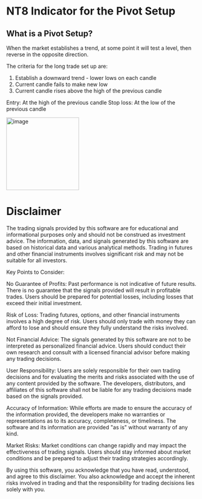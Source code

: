 # NT8 Indicator for the Pivot Setup

## What is a Pivot Setup?

When the market establishes a trend, at some point it will test a level, then reverse in the opposite direction.  

The criteria for the long trade set up are:

1) Establish a downward trend - lower lows on each candle
2) Current candle fails to make new low
3) Current candle rises above the high of the previous candle

Entry: At the high of the previous candle
Stop loss: At the low of the previous candle


<img width="192" alt="image" src="https://github.com/user-attachments/assets/f8ea5698-f306-49a5-8966-720e7f48ab38">


# Disclaimer

The trading signals provided by this software are for educational and informational purposes only and should not be construed as investment advice. The information, data, and signals generated by this software are based on historical data and various analytical methods. Trading in futures and other financial instruments involves significant risk and may not be suitable for all investors.

Key Points to Consider:

No Guarantee of Profits: Past performance is not indicative of future results. There is no guarantee that the signals provided will result in profitable trades. Users should be prepared for potential losses, including losses that exceed their initial investment.

Risk of Loss: Trading futures, options, and other financial instruments involves a high degree of risk. Users should only trade with money they can afford to lose and should ensure they fully understand the risks involved.

Not Financial Advice: The signals generated by this software are not to be interpreted as personalized financial advice. Users should conduct their own research and consult with a licensed financial advisor before making any trading decisions.

User Responsibility: Users are solely responsible for their own trading decisions and for evaluating the merits and risks associated with the use of any content provided by the software. The developers, distributors, and affiliates of this software shall not be liable for any trading decisions made based on the signals provided.

Accuracy of Information: While efforts are made to ensure the accuracy of the information provided, the developers make no warranties or representations as to its accuracy, completeness, or timeliness. The software and its information are provided "as is" without warranty of any kind.

Market Risks: Market conditions can change rapidly and may impact the effectiveness of trading signals. Users should stay informed about market conditions and be prepared to adjust their trading strategies accordingly.

By using this software, you acknowledge that you have read, understood, and agree to this disclaimer. You also acknowledge and accept the inherent risks involved in trading and that the responsibility for trading decisions lies solely with you.

